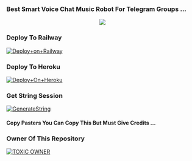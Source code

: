 ### Best Smart Voice Chat Music Robot For Telegram Groups ...


<p align="center"><a href="https://t.me/toxic_cracks"><img src="https://telegra.ph/file/143749183e64a3c31f47b.jpg"></a></p>




### Deploy To Railway

[![Deploy+on+Railway](https://railway.app/button.svg)](https://railway.app/new/template?template=https://github.com/MrAdityaXD/AdityaPlayer&envs=API_ID,API_HASH,BOT_TOKEN,STRING_SESSION)


### Deploy To Heroku

[![Deploy+On+Heroku](https://www.herokucdn.com/deploy/button.svg)](https://heroku.com/deploy?template=https://github.com/AdityaCheats/AdityaPlayer)



### Get String Session

[![GenerateString](https://img.shields.io/badge/repl.it-generateString-yellowgreen)](https://replit.com/@AdityaHalder/StringSession)



#### Copy Pasters You Can Copy This But Must Give Credits ...

### Owner Of This Repository
[![TOXIC OWNER](https://telegra.ph/file/143749183e64a3c31f47b.jpg)](https://t.me/toxic_cracks)
